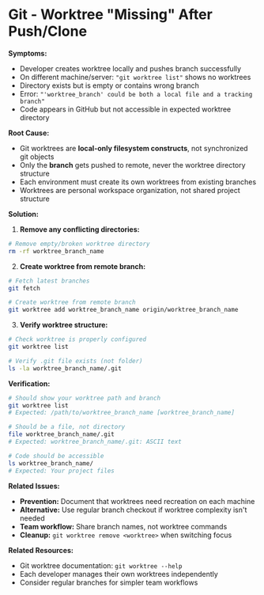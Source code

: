 # Git - Worktree "Missing" After Push/Clone

**Symptoms:**
- Developer creates worktree locally and pushes branch successfully
- On different machine/server: `"git worktree list"` shows no worktrees
- Directory exists but is empty or contains wrong branch
- Error: `"'worktree_branch' could be both a local file and a tracking branch"`
- Code appears in GitHub but not accessible in expected worktree directory

**Root Cause:**
- Git worktrees are **local-only filesystem constructs**, not synchronized git objects
- Only the **branch** gets pushed to remote, never the worktree directory structure
- Each environment must create its own worktrees from existing branches
- Worktrees are personal workspace organization, not shared project structure

**Solution:**

1. **Remove any conflicting directories:**
```bash
# Remove empty/broken worktree directory
rm -rf worktree_branch_name
```

2. **Create worktree from remote branch:**
```bash
# Fetch latest branches
git fetch

# Create worktree from remote branch
git worktree add worktree_branch_name origin/worktree_branch_name
```

3. **Verify worktree structure:**
```bash
# Check worktree is properly configured
git worktree list

# Verify .git file exists (not folder)
ls -la worktree_branch_name/.git
```

**Verification:**
```bash
# Should show your worktree path and branch
git worktree list
# Expected: /path/to/worktree_branch_name [worktree_branch_name]

# Should be a file, not directory
file worktree_branch_name/.git  
# Expected: worktree_branch_name/.git: ASCII text

# Code should be accessible
ls worktree_branch_name/
# Expected: Your project files
```

**Related Issues:**
- **Prevention:** Document that worktrees need recreation on each machine
- **Alternative:** Use regular branch checkout if worktree complexity isn't needed
- **Team workflow:** Share branch names, not worktree commands
- **Cleanup:** `git worktree remove <worktree>` when switching focus

**Related Resources:**
- Git worktree documentation: `git worktree --help`
- Each developer manages their own worktrees independently
- Consider regular branches for simpler team workflows
